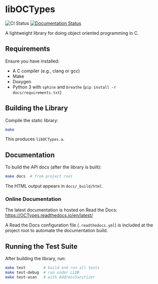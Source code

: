 # libOCTypes

![CI Status](https://github.com/pjgrandinetti/OCTypes/actions/workflows/ci.yml/badge.svg)
[![Documentation Status](https://readthedocs.org/projects/OCTypes/badge/?version=latest)](https://octypes.readthedocs.io/en/latest/?badge=latest)

A lightweight library for doing object oriented programming in C.

## Requirements

Ensure you have installed:

- A C compiler (e.g., clang or gcc)
- Make
- Doxygen
- Python 3 with `sphinx` and `breathe` (`pip install -r docs/requirements.txt`)

## Building the Library

Compile the static library:

```bash
make
```

This produces `libOCTypes.a`.

## Documentation

To build the API docs (after the library is built):

```bash
make docs  # from project root
```

The HTML output appears in `docs/_build/html`.

### Online Documentation

The latest documentation is hosted on Read the Docs: https://OCTypes.readthedocs.io/en/latest/

A Read the Docs configuration file (`.readthedocs.yml`) is included at the project root to automate the documentation build.

## Running the Test Suite

After building the library, run:

```bash
make test        # build and run all tests
make test-debug  # run under LLDB
make test-asan   # with AddressSanitizer
```
